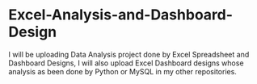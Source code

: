 # Excel-Analysis-and-Dashboard-Design
I will be uploading Data Analysis project done by Excel Spreadsheet and Dashboard Designs, I will also upload Excel Dashboard designs whose analysis as been done by Python or MySQL in my other repositories.
